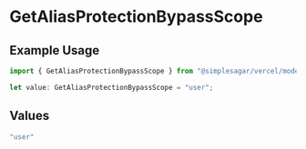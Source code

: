 # GetAliasProtectionBypassScope

## Example Usage

```typescript
import { GetAliasProtectionBypassScope } from "@simplesagar/vercel/models/getaliasop.js";

let value: GetAliasProtectionBypassScope = "user";
```

## Values

```typescript
"user"
```